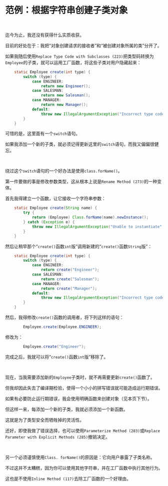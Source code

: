 # 范例：根据字符串创建子类对象

<br>

迄今为止，我还没有获得什么实质收获。

目前的好处在于：我把“对象创建请求的接收者”和“被创建对象所属的类”分开了。

如果我随后使用`Replace Type Code with Subclasses (223)`把类型码转换为`Employee`的子类，就可以运用工厂函数，将这些子类对用户隐藏起来：

```java
    static Employee create(int type) {
        switch (type) {
            case ENGINEER:
                return new Engineer();
            case SALESMAN:
                return new Salesman();
            case MANAGER:
                return new Manager();
            default:
                throw new IllegalArgumentException("Incorrect type code value");
        }
    }
```

可惜的是，这里面有一个`switch`语句。

如果我添加一个新的子类，就必须记得更新这里的`switch`语句，而我又偏偏很健忘。

<br>

绕过这个`switch`语句的一个好办法是使用`class.forName()`。

第一件要做的事是修改参数类型，这从根本上说是`Rename Method (273)`的一种变体。

首先我得建立一个函数，让它接收一个字符串参数：

```java
    static Employee create(String name) {
        try {
            return (Employee) Class.forName(name).newInstance();
        } catch (Exception e) {
            throw new IllegalArgumentException("Unable to instantiate" + name);
        }
    }
```

然后让稍早那个“`create()`函数`int`版”调用新建的“`create()`函数`String`版”：

```java
    static Employee create(int type) {
        switch (type) {
            case ENGINEER:
                return create("Engineer");
            case SALESMAN:
                return create("Salesman");
            case MANAGER:
                return create("Manager");
            default:
                throw new IllegalArgumentException("Incorrect type code value");
        }
    }
```

然后，我得修改`create()`函数的调用者，将下列这样的语句：

```java
        Employee.create(Employee.ENGINEER);
```

修改为：

```java
        Employee.create("Engineer");
```

完成之后，我就可以将“`create()`函数`int`版”移除了。

<br>

现在，当我需要添加新的`Employee`子类时，就不再需要更新`create()`函数了。

但我却因此失去了编译期检验，使得一个小小的拼写错误就可能造成运行期错误。

如果有必要防止运行期错误，我会使用明确函数来创建对象（见本页下节）。

但这样一来，每添加一个新的子类，我就必须添加一个新函数。

这就是为了类型安全而牺牲掉的灵活性。

还好，即使我做了错误选择，也可以使用`Parameterize Method (283)`或`Replace Parameter with Explicit Methods (285)`撤销决定。

<br>

另一个必须谨慎使用`Class. forName()`的原因是：它向用户暴露了子类名称。

不过这并不太糟糕，因为你可以使用其他字符串，并在工厂函数中执行其他行为。

这也是不使用`Inline Method (117)`去除工厂函数的一个好理由。

<br>

